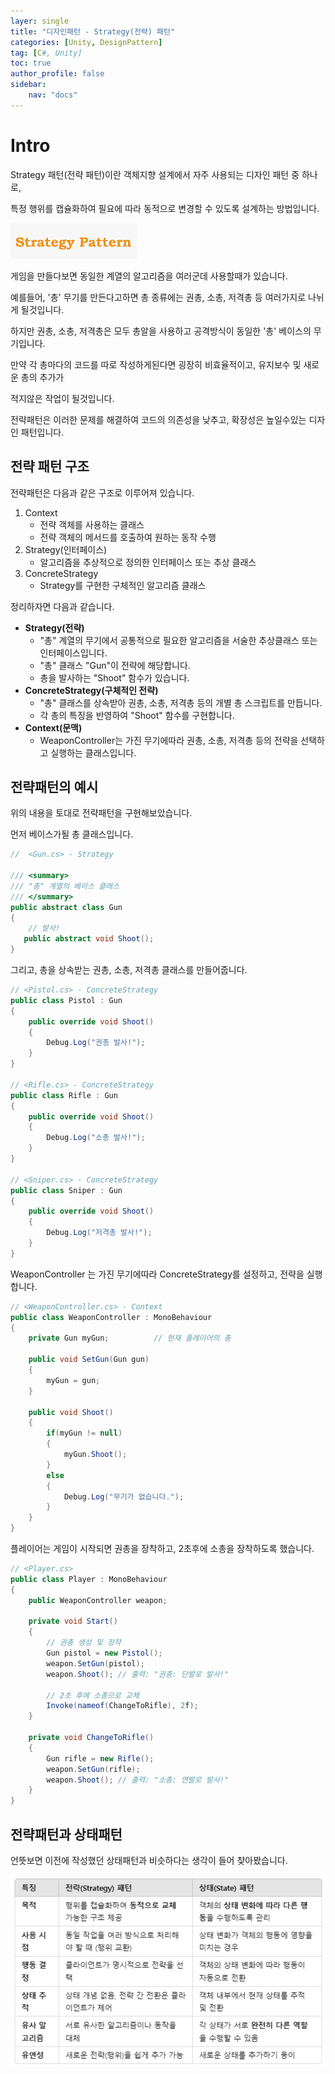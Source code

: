 ```yaml
---
layer: single
title: "디자인패턴 - Strategy(전략) 패턴"
categories: [Unity, DesignPattern]
tag: [C#, Unity]
toc: true
author_profile: false
sidebar: 
    nav: "docs"
---
```




# Intro

Strategy 패턴(전략 패턴)이란 객체지향 설계에서 자주 사용되는 디자인 패턴 중 하나로,

특정 행위를 캡슐화하여 필요에 따라 동적으로 변경할 수 있도록 설계하는 방법입니다.

![image](/images/2025/2025-01-17/capture_1.PNG) 


게임을 만들다보면 동일한 계열의 알고리즘을 여러군데 사용할때가 있습니다.

예를들어, '총' 무기를 만든다고하면 총 종류에는 권총, 소총, 저격총 등 여러가지로 나뉘게 될것입니다.


하지만 권총, 소총, 저격총은 모두 총알을 사용하고 공격방식이 동일한 '총' 베이스의 무기입니다.

만약 각 총마다의 코드를 따로 작성하게된다면 굉장히 비효율적이고, 유지보수 및 새로운 총의 추가가

적지않은 작업이 될것입니다.


전략패턴은 이러한 문제를 해결하여 코드의 의존성을 낮추고, 확장성은 높일수있는 디자인 패턴입니다.


## 전략 패턴 구조

전략패턴은 다음과 같은 구조로 이루어져 있습니다.

1. Context
    - 전략 객체를 사용하는 클래스
    - 전략 객체의 메서드를 호출하여 원하는 동작 수행
1. Strategy(인터페이스)
    - 알고리즘을 추상적으로 정의한 인터페이스 또는 추상 클래스
1. ConcreteStrategy
    - Strategy를 구현한 구체적인 알고리즘 클래스


정리하자면 다음과 같습니다.

* **Strategy(전략)** 
    - "총" 계열의 무기에서 공통적으로 필요한 알고리즘을 서술한 추상클래스 또는 인터페이스입니다.
    - "총" 클래스 "Gun"이 전략에 해당합니다.
    - 총을 발사하는 "Shoot" 함수가 있습니다.
* **ConcreteStrategy(구체적인 전략)**
    - "총" 클래스를 상속받아 권총, 소총, 저격총 등의 개별 총 스크립트를 만듭니다.
    - 각 총의 특징을 반영하여 "Shoot" 함수를 구현합니다.
* **Context(문맥)**
    - WeaponController는 가진 무기에따라 권총, 소총, 저격총 등의 전략을 선택하고 실행하는 클래스입니다.
    

## 전략패턴의 예시

위의 내용을 토대로 전략패턴을 구현해보았습니다.

먼저 베이스가될 총 클래스입니다.

```c#
//  <Gun.cs> - Strategy

/// <summary>
/// "총" 계열의 베이스 클래스
/// </summary>
public abstract class Gun
{
    // 발사!
   public abstract void Shoot();
}
```

그리고, 총을 상속받는 권총, 소총, 저격총 클래스를 만들어줍니다.

```c#
// <Pistol.cs> - ConcreteStrategy
public class Pistol : Gun
{
    public override void Shoot()
    {
        Debug.Log("권총 발사!");
    }
}

// <Rifle.cs> - ConcreteStrategy
public class Rifle : Gun
{
    public override void Shoot()
    {
        Debug.Log("소총 발사!");
    }
}

// <Sniper.cs> - ConcreteStrategy
public class Sniper : Gun
{
    public override void Shoot()
    {
        Debug.Log("저격총 발사!");
    }
}
```

WeaponController 는 가진 무기에따라 ConcreteStrategy를 설정하고, 전략을 실행합니다.

```c#
// <WeaponController.cs> - Context
public class WeaponController : MonoBehaviour
{
    private Gun myGun;          // 현재 플레이어의 총

    public void SetGun(Gun gun)
    {
        myGun = gun;
    }

    public void Shoot()
    {
        if(myGun != null)
        {
            myGun.Shoot();
        }
        else
        {
            Debug.Log("무기가 없습니다.");
        }
    }
}
```

플레이어는 게임이 시작되면 권총을 장착하고, 2초후에 소총을 장착하도록 했습니다.

```c#
// <Player.cs> 
public class Player : MonoBehaviour
{
    public WeaponController weapon;

    private void Start()
    {
        // 권총 생성 및 장착
        Gun pistol = new Pistol();
        weapon.SetGun(pistol);
        weapon.Shoot(); // 출력: "권총: 단발로 발사!"

        // 2초 후에 소총으로 교체
        Invoke(nameof(ChangeToRifle), 2f);
    }

    private void ChangeToRifle()
    {
        Gun rifle = new Rifle();
        weapon.SetGun(rifle);
        weapon.Shoot(); // 출력: "소총: 연발로 발사!"
    }
}
```

## 전략패턴과 상태패턴

언뜻보면 이전에 작성했던 상태패턴과 비슷하다는 생각이 들어 찾아봤습니다.

![image](/images/2025/2025-01-17/capture_2.PNG) 
